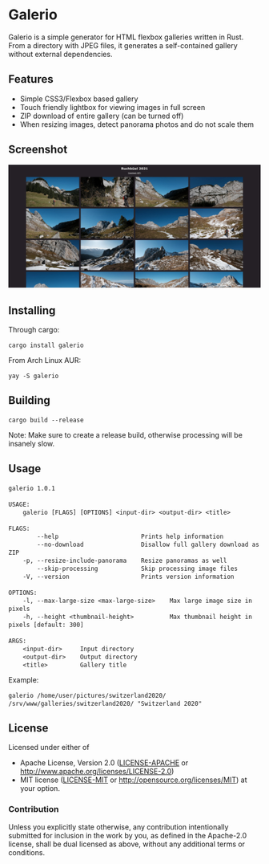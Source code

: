 # Galerio

Galerio is a simple generator for HTML flexbox galleries written in Rust. From
a directory with JPEG files, it generates a self-contained gallery without
external dependencies.

## Features

- Simple CSS3/Flexbox based gallery
- Touch friendly lightbox for viewing images in full screen
- ZIP download of entire gallery (can be turned off)
- When resizing images, detect panorama photos and do not scale them

## Screenshot

![screenshot](screenshot.jpg)

## Installing

Through cargo:

    cargo install galerio

From Arch Linux AUR:

    yay -S galerio

## Building

    cargo build --release

Note: Make sure to create a release build, otherwise processing will be insanely slow.

## Usage

    galerio 1.0.1

    USAGE:
        galerio [FLAGS] [OPTIONS] <input-dir> <output-dir> <title>

    FLAGS:
            --help                       Prints help information
            --no-download                Disallow full gallery download as ZIP
        -p, --resize-include-panorama    Resize panoramas as well
            --skip-processing            Skip processing image files
        -V, --version                    Prints version information

    OPTIONS:
        -l, --max-large-size <max-large-size>    Max large image size in pixels
        -h, --height <thumbnail-height>          Max thumbnail height in pixels [default: 300]

    ARGS:
        <input-dir>     Input directory
        <output-dir>    Output directory
        <title>         Gallery title

Example:

    galerio /home/user/pictures/switzerland2020/ /srv/www/galleries/switzerland2020/ "Switzerland 2020"


## License

Licensed under either of

 * Apache License, Version 2.0 ([LICENSE-APACHE](LICENSE-APACHE) or
   http://www.apache.org/licenses/LICENSE-2.0)
 * MIT license ([LICENSE-MIT](LICENSE-MIT) or
   http://opensource.org/licenses/MIT) at your option.

### Contribution

Unless you explicitly state otherwise, any contribution intentionally submitted
for inclusion in the work by you, as defined in the Apache-2.0 license, shall
be dual licensed as above, without any additional terms or conditions.
